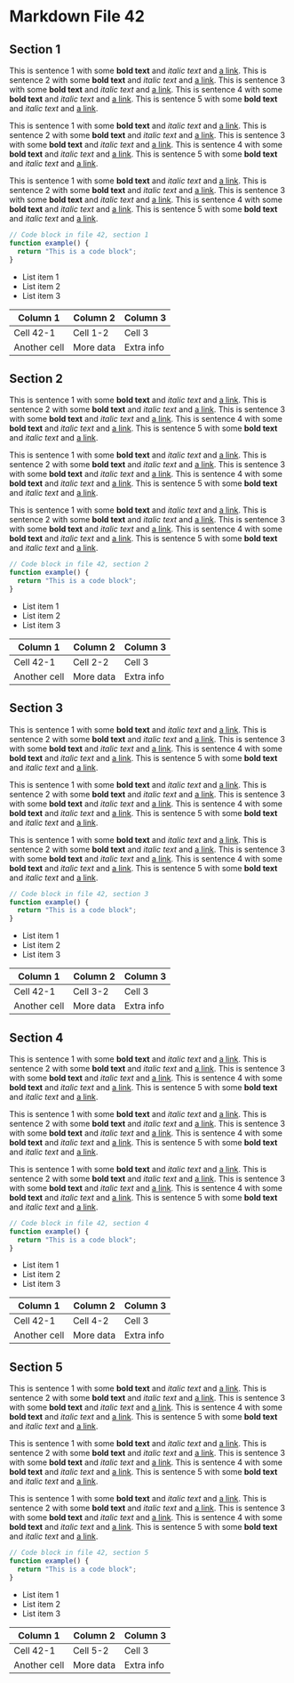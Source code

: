 # Markdown File 42


## Section 1

This is sentence 1 with some **bold text** and *italic text* and [a link](https://example.com/42/1/1/1). This is sentence 2 with some **bold text** and *italic text* and [a link](https://example.com/42/1/1/2). This is sentence 3 with some **bold text** and *italic text* and [a link](https://example.com/42/1/1/3). This is sentence 4 with some **bold text** and *italic text* and [a link](https://example.com/42/1/1/4). This is sentence 5 with some **bold text** and *italic text* and [a link](https://example.com/42/1/1/5). 

This is sentence 1 with some **bold text** and *italic text* and [a link](https://example.com/42/1/2/1). This is sentence 2 with some **bold text** and *italic text* and [a link](https://example.com/42/1/2/2). This is sentence 3 with some **bold text** and *italic text* and [a link](https://example.com/42/1/2/3). This is sentence 4 with some **bold text** and *italic text* and [a link](https://example.com/42/1/2/4). This is sentence 5 with some **bold text** and *italic text* and [a link](https://example.com/42/1/2/5). 

This is sentence 1 with some **bold text** and *italic text* and [a link](https://example.com/42/1/3/1). This is sentence 2 with some **bold text** and *italic text* and [a link](https://example.com/42/1/3/2). This is sentence 3 with some **bold text** and *italic text* and [a link](https://example.com/42/1/3/3). This is sentence 4 with some **bold text** and *italic text* and [a link](https://example.com/42/1/3/4). This is sentence 5 with some **bold text** and *italic text* and [a link](https://example.com/42/1/3/5). 

```javascript
// Code block in file 42, section 1
function example() {
  return "This is a code block";
}
```

- List item 1
- List item 2
- List item 3

| Column 1 | Column 2 | Column 3 |
| -------- | -------- | -------- |
| Cell 42-1 | Cell 1-2 | Cell 3 |
| Another cell | More data | Extra info |


## Section 2

This is sentence 1 with some **bold text** and *italic text* and [a link](https://example.com/42/2/1/1). This is sentence 2 with some **bold text** and *italic text* and [a link](https://example.com/42/2/1/2). This is sentence 3 with some **bold text** and *italic text* and [a link](https://example.com/42/2/1/3). This is sentence 4 with some **bold text** and *italic text* and [a link](https://example.com/42/2/1/4). This is sentence 5 with some **bold text** and *italic text* and [a link](https://example.com/42/2/1/5). 

This is sentence 1 with some **bold text** and *italic text* and [a link](https://example.com/42/2/2/1). This is sentence 2 with some **bold text** and *italic text* and [a link](https://example.com/42/2/2/2). This is sentence 3 with some **bold text** and *italic text* and [a link](https://example.com/42/2/2/3). This is sentence 4 with some **bold text** and *italic text* and [a link](https://example.com/42/2/2/4). This is sentence 5 with some **bold text** and *italic text* and [a link](https://example.com/42/2/2/5). 

This is sentence 1 with some **bold text** and *italic text* and [a link](https://example.com/42/2/3/1). This is sentence 2 with some **bold text** and *italic text* and [a link](https://example.com/42/2/3/2). This is sentence 3 with some **bold text** and *italic text* and [a link](https://example.com/42/2/3/3). This is sentence 4 with some **bold text** and *italic text* and [a link](https://example.com/42/2/3/4). This is sentence 5 with some **bold text** and *italic text* and [a link](https://example.com/42/2/3/5). 

```javascript
// Code block in file 42, section 2
function example() {
  return "This is a code block";
}
```

- List item 1
- List item 2
- List item 3

| Column 1 | Column 2 | Column 3 |
| -------- | -------- | -------- |
| Cell 42-1 | Cell 2-2 | Cell 3 |
| Another cell | More data | Extra info |


## Section 3

This is sentence 1 with some **bold text** and *italic text* and [a link](https://example.com/42/3/1/1). This is sentence 2 with some **bold text** and *italic text* and [a link](https://example.com/42/3/1/2). This is sentence 3 with some **bold text** and *italic text* and [a link](https://example.com/42/3/1/3). This is sentence 4 with some **bold text** and *italic text* and [a link](https://example.com/42/3/1/4). This is sentence 5 with some **bold text** and *italic text* and [a link](https://example.com/42/3/1/5). 

This is sentence 1 with some **bold text** and *italic text* and [a link](https://example.com/42/3/2/1). This is sentence 2 with some **bold text** and *italic text* and [a link](https://example.com/42/3/2/2). This is sentence 3 with some **bold text** and *italic text* and [a link](https://example.com/42/3/2/3). This is sentence 4 with some **bold text** and *italic text* and [a link](https://example.com/42/3/2/4). This is sentence 5 with some **bold text** and *italic text* and [a link](https://example.com/42/3/2/5). 

This is sentence 1 with some **bold text** and *italic text* and [a link](https://example.com/42/3/3/1). This is sentence 2 with some **bold text** and *italic text* and [a link](https://example.com/42/3/3/2). This is sentence 3 with some **bold text** and *italic text* and [a link](https://example.com/42/3/3/3). This is sentence 4 with some **bold text** and *italic text* and [a link](https://example.com/42/3/3/4). This is sentence 5 with some **bold text** and *italic text* and [a link](https://example.com/42/3/3/5). 

```javascript
// Code block in file 42, section 3
function example() {
  return "This is a code block";
}
```

- List item 1
- List item 2
- List item 3

| Column 1 | Column 2 | Column 3 |
| -------- | -------- | -------- |
| Cell 42-1 | Cell 3-2 | Cell 3 |
| Another cell | More data | Extra info |


## Section 4

This is sentence 1 with some **bold text** and *italic text* and [a link](https://example.com/42/4/1/1). This is sentence 2 with some **bold text** and *italic text* and [a link](https://example.com/42/4/1/2). This is sentence 3 with some **bold text** and *italic text* and [a link](https://example.com/42/4/1/3). This is sentence 4 with some **bold text** and *italic text* and [a link](https://example.com/42/4/1/4). This is sentence 5 with some **bold text** and *italic text* and [a link](https://example.com/42/4/1/5). 

This is sentence 1 with some **bold text** and *italic text* and [a link](https://example.com/42/4/2/1). This is sentence 2 with some **bold text** and *italic text* and [a link](https://example.com/42/4/2/2). This is sentence 3 with some **bold text** and *italic text* and [a link](https://example.com/42/4/2/3). This is sentence 4 with some **bold text** and *italic text* and [a link](https://example.com/42/4/2/4). This is sentence 5 with some **bold text** and *italic text* and [a link](https://example.com/42/4/2/5). 

This is sentence 1 with some **bold text** and *italic text* and [a link](https://example.com/42/4/3/1). This is sentence 2 with some **bold text** and *italic text* and [a link](https://example.com/42/4/3/2). This is sentence 3 with some **bold text** and *italic text* and [a link](https://example.com/42/4/3/3). This is sentence 4 with some **bold text** and *italic text* and [a link](https://example.com/42/4/3/4). This is sentence 5 with some **bold text** and *italic text* and [a link](https://example.com/42/4/3/5). 

```javascript
// Code block in file 42, section 4
function example() {
  return "This is a code block";
}
```

- List item 1
- List item 2
- List item 3

| Column 1 | Column 2 | Column 3 |
| -------- | -------- | -------- |
| Cell 42-1 | Cell 4-2 | Cell 3 |
| Another cell | More data | Extra info |


## Section 5

This is sentence 1 with some **bold text** and *italic text* and [a link](https://example.com/42/5/1/1). This is sentence 2 with some **bold text** and *italic text* and [a link](https://example.com/42/5/1/2). This is sentence 3 with some **bold text** and *italic text* and [a link](https://example.com/42/5/1/3). This is sentence 4 with some **bold text** and *italic text* and [a link](https://example.com/42/5/1/4). This is sentence 5 with some **bold text** and *italic text* and [a link](https://example.com/42/5/1/5). 

This is sentence 1 with some **bold text** and *italic text* and [a link](https://example.com/42/5/2/1). This is sentence 2 with some **bold text** and *italic text* and [a link](https://example.com/42/5/2/2). This is sentence 3 with some **bold text** and *italic text* and [a link](https://example.com/42/5/2/3). This is sentence 4 with some **bold text** and *italic text* and [a link](https://example.com/42/5/2/4). This is sentence 5 with some **bold text** and *italic text* and [a link](https://example.com/42/5/2/5). 

This is sentence 1 with some **bold text** and *italic text* and [a link](https://example.com/42/5/3/1). This is sentence 2 with some **bold text** and *italic text* and [a link](https://example.com/42/5/3/2). This is sentence 3 with some **bold text** and *italic text* and [a link](https://example.com/42/5/3/3). This is sentence 4 with some **bold text** and *italic text* and [a link](https://example.com/42/5/3/4). This is sentence 5 with some **bold text** and *italic text* and [a link](https://example.com/42/5/3/5). 

```javascript
// Code block in file 42, section 5
function example() {
  return "This is a code block";
}
```

- List item 1
- List item 2
- List item 3

| Column 1 | Column 2 | Column 3 |
| -------- | -------- | -------- |
| Cell 42-1 | Cell 5-2 | Cell 3 |
| Another cell | More data | Extra info |

